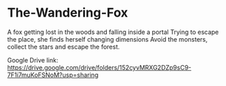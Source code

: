 # The-Wandering-Fox
A fox getting lost in the woods and falling inside a portal Trying to escape the place, she finds herself changing dimensions Avoid the monsters, collect the stars and escape the forest.

Google Drive link:
https://drive.google.com/drive/folders/152cyvMRXG2DZp9sC9-7F1i7muKoFSNoM?usp=sharing

